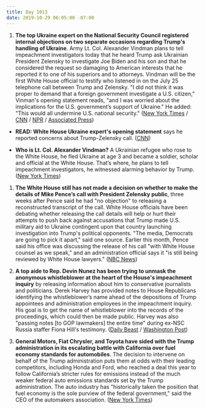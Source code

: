 ```yaml
---
title: Day 1013
date: 2019-10-29 06:05:00 -07:00
---
```


1. **The top Ukraine expert on the National Security Council registered internal objections on two separate occasions regarding Trump's handling of Ukraine**. Army Lt. Col. Alexander Vindman plans to tell impeachment investigators today that he heard Trump ask Ukrainian President Zelensky to investigate Joe Biden and his son and that he considered the request so damaging to American interests that he reported it to one of his superiors and to attorneys. Vindman will be the first White House official to testify who listened in on the July 25 telephone call between Trump and Zelensky. "I did not think it was proper to demand that a foreign government investigate a U.S. citizen," Vinman's opening statement reads, "and I was worried about the implications for the U.S. government’s support of Ukraine." He added: "This would all undermine U.S. national security." ([New York Times](https://www.nytimes.com/2019/10/28/us/politics/Alexander-Vindman-trump-impeachment.html) / [CNN](https://www.cnn.com/2019/10/28/politics/wh-ukraine-expert-opening-statement/index.html) / [NPR](https://www.npr.org/2019/10/28/774266978/top-ukraine-expert-reported-concerns-about-trumps-july-call-with-ukraine-preside) / [Associated Press](https://apnews.com/d5bb1706469f40b0b79db412227fc1a8))

* **READ: White House Ukraine expert's opening statement** says he reported concerns about Trump-Zelensky call. ([CNN](https://www.cnn.com/2019/10/28/politics/wh-ukraine-expert-opening-statement/index.html))

* **Who is Lt. Col. Alexander Vindman?** A Ukrainian refugee who rose to the White House, he fled Ukraine at age 3 and became a soldier, scholar and official at the White House. That’s where, he plans to tell impeachment investigators, he witnessed alarming behavior by Trump. ([New York Times](https://www.nytimes.com/2019/10/29/us/politics/who-is-alexander-vindman.html))

1. **The White House still has not made a decision on whether to make the details of Mike Pence’s call with President Zelensky public**, three weeks after Pence said he had "no objection" to releasing a reconstructed transcript of the call. White House officials have been debating whether releasing the call details will help or hurt their attempts to push back against accusations that Trump made U.S. military aid to Ukraine contingent upon that country launching investigation into Trump's political opponents. "The media, Democrats are going to pick it apart," said one source. Earlier this month, Pence said his office was discussing the release of his call "with White House counsel as we speak," and an administration official says it "is still being reviewed by White House lawyers." ([NBC News](https://www.nbcnews.com/politics/trump-impeachment-inquiry/internal-white-house-debate-stifles-release-pence-zelenskiy-call-n1073091))

2. **A top aide to Rep. Devin Nunez has been trying to unmask the anonymous whistleblower at the heart of the House's impeachment inquiry** by releasing information about him to conservative journalists and politicians. Derek Harvey has provided notes to House Republicans identifying the whistleblower’s name ahead of the depositions of Trump appointees and administration employees in the impeachment inquiry. His goal is to get the name of whistleblower into the records of the proceedings, which could then be made public. Harvey was also "passing notes \[to GOP lawmakers\] the entire time" during ex-NSC Russia staffer Fiona Hill's testimony. ([Daily Beast](https://www.thedailybeast.com/devin-nunes-aide-is-leaking-the-ukraine-whistleblowers-name-sources-say) / [Washington Post](https://www.washingtonpost.com/national-security/in-impeachment-inquiry-republican-lawmakers-ask-questions-about-whistleblower-loyalty-to-trump-and-conspiracy-theories/2019/10/26/bf733450-f760-11e9-a285-882a8e386a96_story.html))

3. **General Motors, Fiat Chrysler, and Toyota have sided with the Trump administration in its escalating battle with California over fuel economy standards for automobiles**. The decision to intervene on behalf of the Trump administration puts them at odds with their leading competitors, including Honda and Ford, who reached a deal this year to follow California’s stricter rules for emissions instead of the much weaker federal auto emissions standards set by the Trump administration. The auto industry has "historically taken the position that fuel economy is the sole purview of the federal government," said the CEO of the automakers association. ([New York Times](https://www.nytimes.com/2019/10/28/climate/general-motors-california-emissions-trump.html))